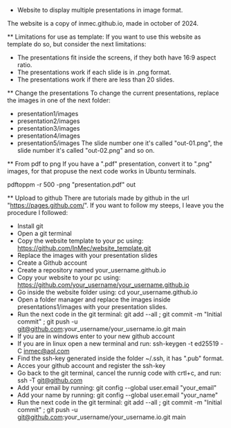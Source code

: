 * Website to display multiple presentations in image format.

The website is a copy of inmec.github.io, made in october of 2024.

** Limitations for use as template:
If you want to use this website as template do so, but consider the next limitations:
- The presentations fit inside the screens, if they both have 16:9 aspect ratio.
- The presentations work if each slide is in .png format.
- The presentations work if there are less than 20 slides.

** Change the presentations
To change the current presentations, replace the images in one of the next folder:
- presentation1/images
- presentation2/images
- presentation3/images
- presentation4/images
- presentation5/images
The slide number one it's called "out-01.png", the slide number it's called "out-02.png" and so on.

** From pdf to png
If you have a ".pdf" presentation, convert it to ".png" images, for that propuse the next code works in Ubuntu terminals.

pdftoppm -r 500 -png "presentation.pdf" out

** Upload to github
There are tutorials made by github in the url "https://pages.github.com/". If you want to follow my steeps, I leave you the procedure I followed:

- Install git
- Open a git terminal
- Copy the website template to your pc using: https://github.com/InMec/website_template.git
- Replace the images with your presentation slides
- Create a Github account
- Create a repository named your_username.github.io
- Copy your website to your pc using: https://github.com/your_username/your_username.github.io
- Go inside the website folder using: cd your_username.github.io
- Open a folder manager and replace the images inside presentations1/images with your presentation slides.
- Run the next code in the git terminal: git add --all ; git commit -m "Initial commit" ; git push -u git@github.com:your_username/your_username.io.git main
- If you are in windows enter to your new github account
- If you are in linux open a new terminal and run: ssh-keygen -t ed25519 -C inmec@aol.com  
- Find the ssh-key generated inside the folder ~/.ssh, it has ".pub" format.
- Acces your github account and register the ssh-key
- Go back to the git terminal, cancel the runnig code with crtl+c, and run: ssh -T git@github.com  
- Add your email by running: git config --global user.email "your_email"  
- Add your name by running: git config --global user.email "your_name"  
- Run the next code in the git terminal: git add --all ; git commit -m "Initial commit" ; git push -u git@github.com:your_username/your_username.io.git main
